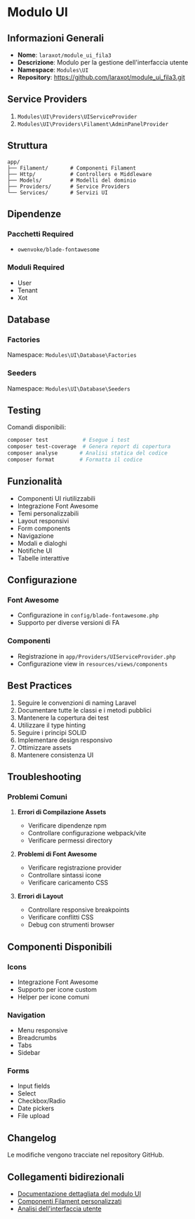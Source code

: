 # Modulo UI

## Informazioni Generali
- **Nome**: `laraxot/module_ui_fila3`
- **Descrizione**: Modulo per la gestione dell'interfaccia utente
- **Namespace**: `Modules\UI`
- **Repository**: https://github.com/laraxot/module_ui_fila3.git

## Service Providers
1. `Modules\UI\Providers\UIServiceProvider`
2. `Modules\UI\Providers\Filament\AdminPanelProvider`

## Struttura
```
app/
├── Filament/       # Componenti Filament
├── Http/           # Controllers e Middleware
├── Models/         # Modelli del dominio
├── Providers/      # Service Providers
└── Services/       # Servizi UI
```

## Dipendenze
### Pacchetti Required
- `owenvoke/blade-fontawesome`

### Moduli Required
- User
- Tenant
- Xot

## Database
### Factories
Namespace: `Modules\UI\Database\Factories`

### Seeders
Namespace: `Modules\UI\Database\Seeders`

## Testing
Comandi disponibili:
```bash
composer test           # Esegue i test
composer test-coverage  # Genera report di copertura
composer analyse       # Analisi statica del codice
composer format        # Formatta il codice
```

## Funzionalità
- Componenti UI riutilizzabili
- Integrazione Font Awesome
- Temi personalizzabili
- Layout responsivi
- Form components
- Navigazione
- Modali e dialoghi
- Notifiche UI
- Tabelle interattive

## Configurazione
### Font Awesome
- Configurazione in `config/blade-fontawesome.php`
- Supporto per diverse versioni di FA

### Componenti
- Registrazione in `app/Providers/UIServiceProvider.php`
- Configurazione view in `resources/views/components`

## Best Practices
1. Seguire le convenzioni di naming Laravel
2. Documentare tutte le classi e i metodi pubblici
3. Mantenere la copertura dei test
4. Utilizzare il type hinting
5. Seguire i principi SOLID
6. Implementare design responsivo
7. Ottimizzare assets
8. Mantenere consistenza UI

## Troubleshooting
### Problemi Comuni
1. **Errori di Compilazione Assets**
   - Verificare dipendenze npm
   - Controllare configurazione webpack/vite
   - Verificare permessi directory

2. **Problemi di Font Awesome**
   - Verificare registrazione provider
   - Controllare sintassi icone
   - Verificare caricamento CSS

3. **Errori di Layout**
   - Controllare responsive breakpoints
   - Verificare conflitti CSS
   - Debug con strumenti browser

## Componenti Disponibili
### Icons
- Integrazione Font Awesome
- Supporto per icone custom
- Helper per icone comuni

### Navigation
- Menu responsive
- Breadcrumbs
- Tabs
- Sidebar

### Forms
- Input fields
- Select
- Checkbox/Radio
- Date pickers
- File upload

## Changelog
Le modifiche vengono tracciate nel repository GitHub. 

## Collegamenti bidirezionali
- [Documentazione dettagliata del modulo UI](modules/ui/index.md)
- [Componenti Filament personalizzati](filament/custom_components.md)
- [Analisi dell'interfaccia utente](frontend_structure.md) 